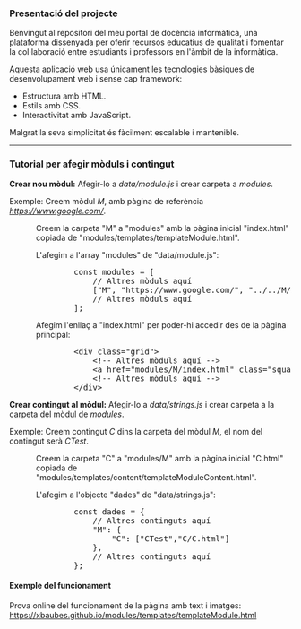 ### Presentació del projecte

Benvingut al repositori del meu portal de docència informàtica,
una plataforma dissenyada per oferir recursos educatius de qualitat i fomentar la col·laboració entre estudiants i professors en l'àmbit de la informàtica.

Aquesta aplicació web usa únicament les tecnologies bàsiques de desenvolupament web i sense cap framework:
- Estructura amb HTML.
- Estils amb CSS.
- Interactivitat amb JavaScript.

Malgrat la seva simplicitat és fàcilment escalable i mantenible.

---

### Tutorial per afegir mòduls i contingut

**Crear nou mòdul:** Afegir-lo a *data/module.js* i crear carpeta a *modules*.

Exemple: Creem mòdul *M*, amb pàgina de referència *https://www.google.com/*.
<ol type="1">
	<ul>Creem la carpeta "M" a "modules" amb la pàgina inicial "index.html" copiada de "modules/templates/templateModule.html".</ul>
	<ul>
		L'afegim a l'array "modules" de "data/module.js":
		<pre>
		const modules = [
		    // Altres mòduls aquí
		    ["M", "https://www.google.com/", "../../M/index.html"],
		    // Altres mòduls aquí
		]; </pre>
	</ul>
	<ul>
		Afegim l'enllaç a "index.html" per poder-hi accedir des de la pàgina principal:
		<pre>
		&lt;div class=&quot;grid&quot;&gt;
		    &lt;!-- Altres mòduls aquí --&gt;
		    &lt;a href=&quot;modules/M/index.html&quot; class=&quot;square&quot;&gt;M&lt;/a&gt;
		    &lt;!-- Altres mòduls aquí --&gt;
		&lt;/div&gt; </pre>
	</ul>
</ol>


**Crear contingut al mòdul:** Afegir-lo a *data/strings.js* i crear carpeta a la carpeta del mòdul de *modules*.

Exemple: Creem contingut *C* dins la carpeta del mòdul *M*, el nom del contingut serà *CTest*.
<ol type="1">
	<ul>Creem la carpeta "C" a "modules/M" amb la pàgina inicial "C.html" copiada de "modules/templates/content/templateModuleContent.html".</ul>
	<ul>
		L'afegim a l'objecte "dades" de "data/strings.js":
		<pre>
		const dades = {
		    // Altres continguts aquí
		    "M": {
		        "C": ["CTest","C/C.html"]
		    },
		    // Altres continguts aquí
		}; </pre>
	</ul>
</ol>

#### Exemple del funcionament

Prova online del funcionament de la pàgina amb text i imatges:
https://xbaubes.github.io/modules/templates/templateModule.html

